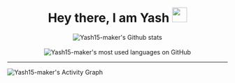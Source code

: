
<h1 align="center"> Hey there, I am Yash <img src="https://raw.githubusercontent.com/MartinHeinz/MartinHeinz/master/wave.gif" width="34px"></h1>

<p align="center">
  <img alt="Yash15-maker's Github stats" src="https://github-readme-stats.vercel.app/api?username=Yash15-maker&count_private=true&include_all_commits=true&show_icons=true&bg_color=000000&title_color=E8E500&text_color=F8F2CB&icon_color=9FD410&hide_border=true" />
  <br><br>
  <img alt="Yash15-maker's most used languages on GitHub" src="https://github-readme-stats.vercel.app/api/top-langs/?username=Yash15-maker&langs_count=8&layout=compact&bg_color=000000&title_color=E8E500&text_color=F8F2CB&icon_color=9FD410&hide_border=true&hide=jupyter%20notebook,html" /> 
</p>

<hr>

<img alt="Yash15-maker's Activity Graph" src="https://activity-graph.herokuapp.com/graph?username=Yash15-maker&bg_color=000000&color=E8E500&line=F8F2CB&point=9FD410&hide_border=true" />
